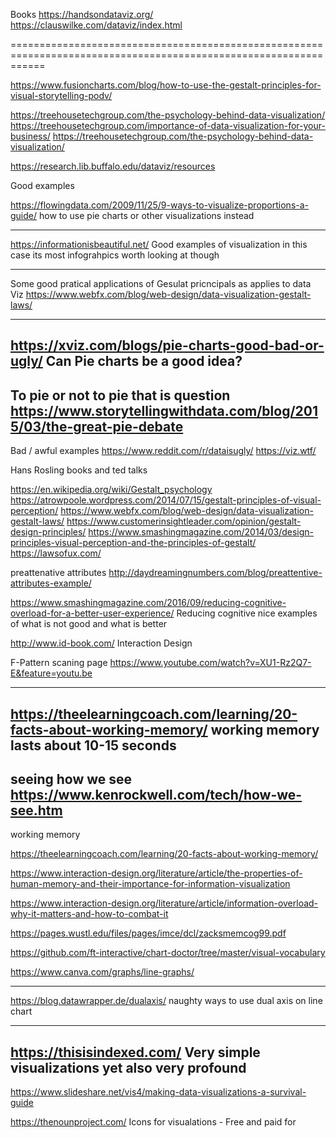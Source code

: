 Books 
https://handsondataviz.org/
https://clauswilke.com/dataviz/index.html

==================================================================================================================


https://www.fusioncharts.com/blog/how-to-use-the-gestalt-principles-for-visual-storytelling-podv/



https://treehousetechgroup.com/the-psychology-behind-data-visualization/
https://treehousetechgroup.com/importance-of-data-visualization-for-your-business/
https://treehousetechgroup.com/the-psychology-behind-data-visualization/

https://research.lib.buffalo.edu/dataviz/resources


Good examples

https://flowingdata.com/2009/11/25/9-ways-to-visualize-proportions-a-guide/
how to use pie charts or other visualizations instead

-----------------------------------------------------------------------------------

https://informationisbeautiful.net/
Good examples of visualization in this case its most infograhpics worth looking at though

----------------------------------------------------------------------------------------------
Some good pratical applications of Gesulat pricncipals as applies to data Viz
https://www.webfx.com/blog/web-design/data-visualization-gestalt-laws/

---------------------------------------------------------
https://xviz.com/blogs/pie-charts-good-bad-or-ugly/
Can Pie charts be a good idea?
------------------------------------------------------------------------------
To pie or not to pie that is question
https://www.storytellingwithdata.com/blog/2015/03/the-great-pie-debate
---------------------------------------------------------
Bad / awful examples
https://www.reddit.com/r/dataisugly/
https://viz.wtf/


Hans Rosling books and ted talks

https://en.wikipedia.org/wiki/Gestalt_psychology
https://atrowpoole.wordpress.com/2014/07/15/gestalt-principles-of-visual-perception/
https://www.webfx.com/blog/web-design/data-visualization-gestalt-laws/
https://www.customerinsightleader.com/opinion/gestalt-design-principles/
https://www.smashingmagazine.com/2014/03/design-principles-visual-perception-and-the-principles-of-gestalt/
https://lawsofux.com/


preattenative attributes
http://daydreamingnumbers.com/blog/preattentive-attributes-example/

https://www.smashingmagazine.com/2016/09/reducing-cognitive-overload-for-a-better-user-experience/
Reducing cognitive nice examples of what is not good and what is better



http://www.id-book.com/
Interaction Design

F-Pattern scaning page
https://www.youtube.com/watch?v=XU1-Rz2Q7-E&feature=youtu.be


---------------------------------------------------------------------------------------------------
https://theelearningcoach.com/learning/20-facts-about-working-memory/
working memory lasts about 10-15 seconds
---------------------------------------------------------------------------------------------------
seeing how we see
https://www.kenrockwell.com/tech/how-we-see.htm
--------------------------------------------------------------------------------
working memory

https://theelearningcoach.com/learning/20-facts-about-working-memory/

https://www.interaction-design.org/literature/article/the-properties-of-human-memory-and-their-importance-for-information-visualization

https://www.interaction-design.org/literature/article/information-overload-why-it-matters-and-how-to-combat-it


https://pages.wustl.edu/files/pages/imce/dcl/zacksmemcog99.pdf

https://github.com/ft-interactive/chart-doctor/tree/master/visual-vocabulary

https://www.canva.com/graphs/line-graphs/



-------------------------------------------------------------------------------------------------------------
https://blog.datawrapper.de/dualaxis/
naughty ways to use dual axis on line chart

------------------------------------------------------------------------------
https://thisisindexed.com/
Very simple visualizations yet also very profound
----
https://www.slideshare.net/vis4/making-data-visualizations-a-survival-guide

https://thenounproject.com/
Icons for visualations - Free and paid for
